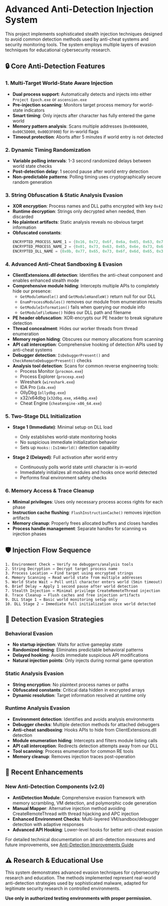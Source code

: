 # Advanced Anti-Detection Injection System

This project implements sophisticated stealth injection techniques designed to avoid common detection methods used by anti-cheat systems and security monitoring tools. The system employs multiple layers of evasion techniques for educational cybersecurity research.

## 🔒 Core Anti-Detection Features

### **1. Multi-Target World-State Aware Injection**
- **Dual process support**: Automatically detects and injects into either `Project Epoch.exe` or `ascension.exe`
- **Pre-injection scanning**: Monitors target process memory for world-state indicators
- **Smart timing**: Only injects after character has fully entered the game world
- **Memory pattern analysis**: Scans multiple addresses (`0x00B4A000`, `0x00C5D000`, `0x00D3F000`) for in-world flags
- **Timeout protection**: Aborts after 5 minutes if world entry is not detected

### **2. Dynamic Timing Randomization**
- **Variable polling intervals**: 1-3 second randomized delays between world state checks  
- **Post-detection delay**: 1 second pause after world entry detection
- **Non-predictable patterns**: Polling timing uses cryptographically secure random generation

### **3. String Obfuscation & Static Analysis Evasion**
- **XOR encryption**: Process names and DLL paths encrypted with key `0x42`
- **Runtime decryption**: Strings only decrypted when needed, then discarded
- **No plaintext artifacts**: Static analysis reveals no obvious target information
- **Obfuscated constants**:
  ```cpp
  ENCRYPTED_PROCESS_NAME_1 = {0x16, 0x72, 0x6f, 0x6a, 0x65, 0x63, 0x74, 0x20, 0x27, 0x70, 0x6f, 0x63, 0x68, 0x2e, 0x65, 0x78, 0x65} // "Project Epoch.exe"
  ENCRYPTED_PROCESS_NAME_2 = {0x01, 0x73, 0x63, 0x65, 0x6e, 0x73, 0x69, 0x6f, 0x6e, 0x2e, 0x65, 0x78, 0x65} // "ascension.exe"
  ENCRYPTED_DLL_NAME = {0x0b, 0x77, 0x65, 0x73, 0x6f, 0x6d, 0x65, 0x37, 0x6f, 0x74, 0x6c, 0x6b, 0x2c, 0x69, 0x62, 0x2e, 0x64, 0x6c, 0x6c}
  ```

### **4. Advanced Anti-Cheat Sandboxing & Evasion**
- **ClientExtensions.dll detection**: Identifies the anti-cheat component and enables enhanced stealth mode
- **Comprehensive module hiding**: Intercepts multiple APIs to completely hide our presence:
  - `GetModuleHandle()` and `GetModuleHandleW()` return null for our DLL
  - `EnumProcessModules()` removes our module from enumeration results
  - `GetModuleInformation()` fails when querying our module info
  - `GetModuleFileName()` hides our DLL path and filename
- **PE header obfuscation**: XOR-encrypts our PE header to break signature detection
- **Thread concealment**: Hides our worker threads from thread enumeration
- **Memory region hiding**: Obscures our memory allocations from scanning
- **API call interception**: Comprehensive hooking of detection APIs used by anti-cheat systems
- **Debugger detection**: `IsDebuggerPresent()` and `CheckRemoteDebuggerPresent()` checks
- **Analysis tool detection**: Scans for common reverse engineering tools:
  - Process Monitor (`procmon.exe`)
  - Process Explorer (`procexp.exe`) 
  - Wireshark (`wireshark.exe`)
  - IDA Pro (`ida.exe`)
  - OllyDbg (`ollydbg.exe`)
  - x32/x64dbg (`x32dbg.exe`, `x64dbg.exe`)
  - Cheat Engine (`cheatengine-x86_64.exe`)

### **5. Two-Stage DLL Initialization**
- **Stage 1 (Immediate)**: Minimal setup on DLL load
  - Only establishes world-state monitoring hooks
  - No suspicious immediate initialization behavior
  - Sets up `Hooks::IsInWorld()` detection capability

- **Stage 2 (Delayed)**: Full activation after world entry
  - Continuously polls world state until character is in-world
  - Immediately initializes all modules and hooks once world detected
  - Performs final environment safety checks

### **6. Memory Access & Trace Cleanup**
- **Minimal privileges**: Uses only necessary process access rights for each phase
- **Instruction cache flushing**: `FlushInstructionCache()` removes injection artifacts
- **Memory cleanup**: Properly frees allocated buffers and closes handles
- **Process handle management**: Separate handles for scanning vs injection phases

## 🛡️ Injection Flow Sequence

```
1. Environment Check → Verify no debuggers/analysis tools
2. String Decryption → Decrypt target process name  
3. Process Location → Find target using encrypted strings
4. Memory Scanning → Read world state from multiple addresses
5. World State Wait → Poll until character enters world (5min timeout)
6. Brief Delay → Apply 1 second pause after world detection
7. Stealth Injection → Minimal privilege CreateRemoteThread injection
8. Trace Cleanup → Flush caches and free injection artifacts
9. DLL Stage 1 → Basic world monitoring setup only
10. DLL Stage 2 → Immediate full initialization once world detected
```

## 🎯 Detection Evasion Strategies

### **Behavioral Evasion**
- **No startup injection**: Waits for active gameplay state
- **Randomized timing**: Eliminates predictable behavioral patterns  
- **Delayed hooking**: Avoids immediate suspicious API modifications
- **Natural injection points**: Only injects during normal game operation

### **Static Analysis Evasion**
- **String encryption**: No plaintext process names or paths
- **Obfuscated constants**: Critical data hidden in encrypted arrays
- **Dynamic resolution**: Target information resolved at runtime only

### **Runtime Analysis Evasion**  
- **Environment detection**: Identifies and avoids analysis environments
- **Debugger checks**: Multiple detection methods for attached debuggers
- **Anti-cheat sandboxing**: Hooks APIs to hide from ClientExtensions.dll detection
- **Module enumeration hiding**: Intercepts and filters module listing calls
- **API call interception**: Redirects detection attempts away from our DLL
- **Tool scanning**: Process enumeration for common RE tools
- **Memory cleanup**: Removes injection traces post-operation

## 🚀 Recent Enhancements

### New Anti-Detection Components (v2.0)
- **AntiDetection Module**: Comprehensive evasion framework with memory scrambling, VM detection, and polymorphic code generation
- **Manual Mapper**: Alternative injection method avoiding CreateRemoteThread with thread hijacking and APC injection
- **Enhanced Environment Checks**: Multi-layered VM/sandbox/debugger detection with adaptive responses
- **Advanced API Hooking**: Lower-level hooks for better anti-cheat evasion

For detailed technical documentation on all anti-detection measures and future improvements, see [Anti-Detection Improvements Guide](docs/anti_detection_improvements.md)

## ⚠️ Research & Educational Use

This system demonstrates advanced evasion techniques for cybersecurity research and education. The methods implemented represent real-world anti-detection strategies used by sophisticated malware, adapted for legitimate security research in controlled environments.

**Use only in authorized testing environments with proper permission.**
